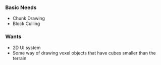 ### Basic Needs

- Chunk Drawing
- Block Culling

### Wants

- 2D UI system
- Some way of drawing voxel objects that have cubes smaller than the terrain
